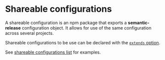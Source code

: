 # Shareable configurations

A shareable configuration is an npm package that exports a **semantic-release** configuration object. It allows for use of the same configuration across several projects.

Shareable configurations to be use can be declared with the [`extends` option](configuration.md#extends).

See [shareable configurations list](../02-extending/shareable-configurations-list.md) for examples.
